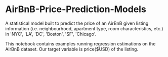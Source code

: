 # AirBnB-Price-Prediction-Models

A statistical model built to predict the price of an AirBnB given listing information (i.e. neighbourhood, apartment type, room characteristics, etc.) in 'NYC', 'LA', 'DC', 'Boston', 'SF', 'Chicago'.

This notebook contains examples running regression estimations on the AirBnB dataset. Our target variable is price($USD) of the listing.
